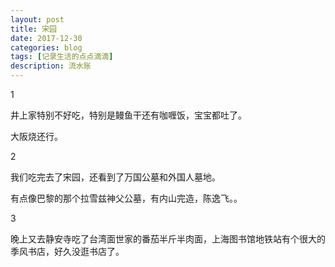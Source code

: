 ```yaml
---
layout: post
title: 宋园
date: 2017-12-30
categories: blog
tags: [记录生活的点点滴滴]
description: 流水账
---
```


1

井上家特别不好吃，特别是鳗鱼干还有咖喱饭，宝宝都吐了。

大阪烧还行。

2

我们吃完去了宋园，还看到了万国公墓和外国人墓地。

有点像巴黎的那个拉雪兹神父公墓，有内山完造，陈逸飞。。

3

晚上又去静安寺吃了台湾面世家的番茄半斤半肉面，上海图书馆地铁站有个很大的季风书店，好久没逛书店了。




